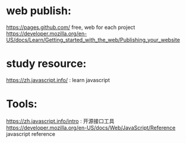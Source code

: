 # web publish: 
https://pages.github.com/    free, web for each project
https://developer.mozilla.org/en-US/docs/Learn/Getting_started_with_the_web/Publishing_your_website

# study resource:
https://zh.javascript.info/ : learn javascript 

# Tools:
https://zh.javascript.info/intro : 开源接口工具
https://developer.mozilla.org/en-US/docs/Web/JavaScript/Reference javascript reference

